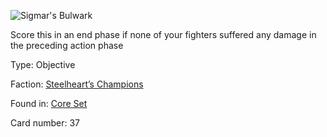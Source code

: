 
![Sigmar's Bulwark](https://warhammerunderworlds.com/wp-content/uploads/sites/6/2017/12/037_ENG-Sigmars-Bulwark.png)

Score this in an end phase if none of your fighters suffered any damage in the preceding action phase

Type: Objective

Faction: [Steelheart’s Champions](/factions/steelhearts-champions.md)

Found in: [Core Set](/locations/core-set.md)

Card number: 37
